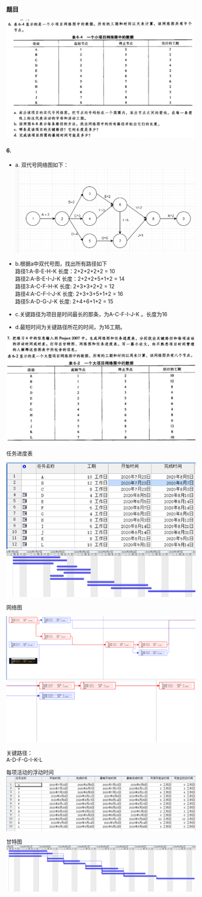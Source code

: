 ### 题目
![](pic/1.png)

#### 6.
* a. 双代号网络图如下：<br>
  ![](pic/2.png)
* b.根据a中双代号图，找出所有路径如下<br>
  路径1:A-B-E-H-K    长度：2+2+2+2+2 = 10<br>
  路径2:A-B-E-I-J-K  长度：2+2+2+5+1+2 = 14<br>
  路径3:A-C-F-H-K    长度: 2+3+3+2+2 = 12<br> 
  路径4:A-C-F-I-J-K  长度: 2+3+3+5+1+2 = 16<br>
  路径5:A-D-G-J-K    长度: 2+4+6+1+2 = 15<br>

* c.关键路径为项目是时间最长的那条，为A-C-F-I-J-K 。长度为16
* d.最短时间为关键路径所花的时间，为16工期。

![](pic/3.png)
![](pic/4.png)

任务进度表

![](pic/5.png)
![](pic/6.png)

网络图

![](pic/8.png)
![](pic/7.png)

关键路径：<br>
A-D-F-G-I-K-L

每项活动的浮动时间
![](pic/9.png)

甘特图
![](pic/10.png)

